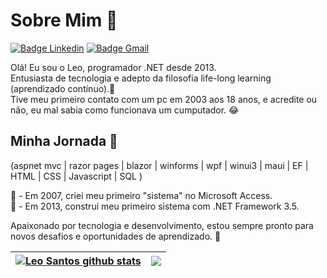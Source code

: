 # Sobre Mim 👨

[![Badge Linkedin](https://img.shields.io/badge/-LinkedIn-6362DD?style=flat-square&logo=Linkedin&logoColor=fff&link=https://www.linkedin.com/in/leojs-net/)](https://www.linkedin.com/in/leojs-net/)
[![Badge Gmail](https://img.shields.io/badge/-leojs.net%40gmail.com-6362DD?style=flat-square&logo=gmail&logoColor=fff&link=mailto:leojs.net@gmail.com)](mailto:leojs.net@gmail.com)

Olá! Eu sou o Leo, programador .NET desde 2013. <br>
Entusiasta de tecnologia e adepto da filosofia life-long learning (aprendizado contínuo).💪 <br>
Tive meu primeiro contato com um pc em 2003 aos 18 anos, e acredite ou não, eu mal sabia como funcionava um cumputador. 😂<br>

## Minha Jornada 🚀
(aspnet mvc | razor pages | blazor  | winforms | wpf | winui3 | maui | EF | HTML | CSS | Javascript | SQL ) 

👶 - Em 2007, criei meu primeiro "sistema" no Microsoft Access.<br>
👦 - Em 2013, construí meu primeiro sistema com .NET Framework 3.5.<br>

Apaixonado por tecnologia e desenvolvimento, estou sempre pronto para novos desafios e oportunidades de aprendizado. 👊

| <a href="https://github.com/anuraghazra/github-readme-stats"><img align="center" src="https://github-readme-stats.vercel.app/api?username=leojs-net&show_icons=true&include_all_commits=true&theme=buefy&hide_border=true" alt="Leo Santos github stats" /></a> | <a href="https://github.com/anuraghazra/github-readme-stats"><img align="center" src="https://github-readme-stats.vercel.app/api/top-langs/?username=leojs-net&layout=compact&theme=buefy&hide_border=true" /></a> |
| ------------- | ------------- |
